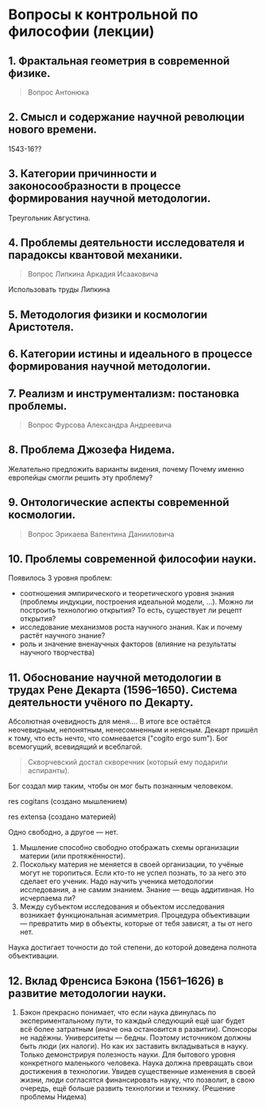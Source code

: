 # Вопросы к контрольной по философии (лекции)

## 1. Фрактальная геометрия в современной физике.
> Вопрос Антонюка

## 2. Смысл и содержание научной революции нового времени.

1543-16??


## 3. Категории причинности и законосообразности в процессе формирования научной методологии.

Треугольник Августина.


## 4. Проблемы деятельности исследователя и парадоксы квантовой механики.
> Вопрос Липкина Аркадия Исааковича

Использовать труды Липкина


## 5. Методология физики и космологии Аристотеля.


## 6. Категории истины и идеального в процессе формирования научной методологии.


## 7. Реализм и инструментализм: постановка проблемы.
> Вопрос Фурсова Александра Андреевича


## 8. Проблема Джозефа Нидема.

Желательно предложить варианты видения, почему
Почему именно европейцы смогли решить эту проблему?


## 9. Онтологические аспекты современной космологии.
> Вопрос Эрикаева Валентина Данииловича


## 10. Проблемы современной философии науки.

Появилось 3 уровня проблем:
- соотношения эмпирического и теоретического уровня знания (проблемы индукции, построения идеальной модели, ...). Можно ли построить технологию открытия? То есть, существует ли рецепт открытия?
- исследование механизмов роста научного знания. Как и почему растёт научного знание?
- роль и значение вненаучных факторов (влияние на результаты научного творчества)


## 11. Обоснование научной методологии в трудах Рене Декарта (1596–1650). Система деятельности учёного по Декарту.

Абсолютная очевидность для меня....
В итоге все остаётся неочевидным, непонятным, ненесомненным и неясным.
Декарт пришёл к тому, что есть нечто, что сомневается ("cogito ergo sum").
Бог всемогущий, всевидящий и всеблагой.
> Скворчевский достал скворечник (который ему подарили аспиранты).

Бог создал мир таким, чтобы он мог быть познанным человеком.

res cogitans (создано мышлением)

res extensa (создано материей)

Одно свободно, а другое — нет.

1. Мышление способно свободно отображать схемы организации материи (или протяжённости).
2. Поскольку материя не меняется в своей организации, то учёные могут не торопиться. Если кто-то не успел познать, то за него это сделает его ученик. Надо научить ученика методологии исследования, а не самим знанием. Знание — вещь аддитивная. Но исчерпаема ли?
3. Между субъектом исследования и объектом исследования возникает функциональная асимметрия. Процедура объективации — превратить мир в объекты, которые от тебя зависят, а ты от него нет.

Наука достигает точности до той степени, до которой доведена полнота объективации.


## 12. Вклад Френсиса Бэкона (1561–1626) в развитие методологии науки.

1. Бэкон прекрасно понимает, что если наука двинулась по экспериментальному пути, то каждый следующий ещё шаг будет всё более затратным (иначе она остановится в развитии). Спонсоры не надёжны. Университеты — бедны. Поэтому источником должны быть люди (их налоги). Но как их заставить вкладываться в науку. Только демонстрируя полезность науки. Для бытового уровня конкретного маленького человека. Наука должна превращать свои достижения в технологии. Увидев существенные изменения в своей жизни, люди согласятся финансировать науку, что позволит, в свою очередь, ещё больше развить технологии и технику. (Решение проблемы Нидема)
